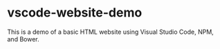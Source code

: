 # vscode-website-demo
This is a demo of a basic HTML website using Visual Studio Code, NPM, and Bower.
